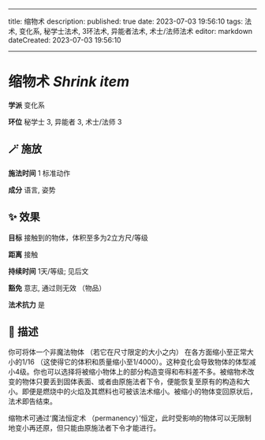 
---
title: 缩物术
description: 
published: true
date: 2023-07-03 19:56:10
tags: 法术, 变化系, 秘学士法术, 3环法术, 异能者法术, 术士/法师法术
editor: markdown
dateCreated: 2023-07-03 19:56:10

---

# **缩物术** *Shrink item*

**学派** 变化系 

**环位** 秘学士 3, 异能者 3, 术士/法师 3

## 🪄 施放

**施法时间** 1 标准动作

**成分** 语言, 姿势

## ✨ 效果 

**目标** 接触到的物体，体积至多为2立方尺/等级 

**距离** 接触  

**持续时间** 1天/等级; 见后文 

**豁免** 意志, 通过则无效 （物品）

**法术抗力** 是

## 📖 描述

你可将体一个非魔法物体 （若它在尺寸限定的大小之内） 在各方面缩小至正常大小的1/16 （这使得它的体积和质量缩小至1/4000）。这种变化会导致物体的体型减小4级。你也可以选择将被缩小物体上的部分构造变得和布料差不多。被缩物术改变的物体只要丢到固体表面、或者由原施法者下令，便能恢复至原有的构造和大小。即便是燃烧中的火焰及其燃料也可被该法术缩小。被缩小的物体变回原状后，法术即告结束。

缩物术可通过‘魔法恒定术 （permanency）’恒定，此时受影响的物体可以无限制地变小再还原，但只能由原施法者下令才能进行。
    